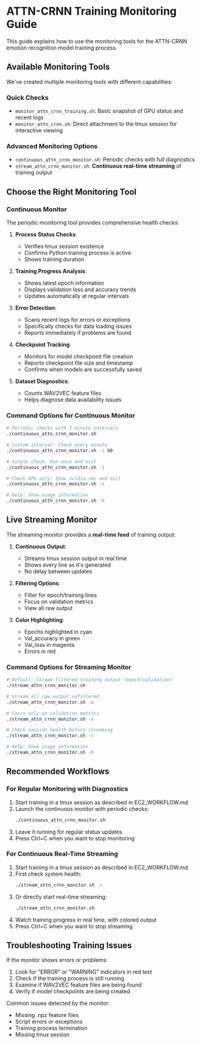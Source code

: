 # ATTN-CRNN Training Monitoring Guide

This guide explains how to use the monitoring tools for the ATTN-CRNN emotion recognition model training process.

## Available Monitoring Tools

We've created multiple monitoring tools with different capabilities:

### Quick Checks

- `monitor_attn_crnn_training.sh`: Basic snapshot of GPU status and recent logs
- `monitor_attn_crnn.sh`: Direct attachment to the tmux session for interactive viewing

### Advanced Monitoring Options

- `continuous_attn_crnn_monitor.sh`: Periodic checks with full diagnostics
- `stream_attn_crnn_monitor.sh`: **Continuous real-time streaming** of training output

## Choose the Right Monitoring Tool

### Continuous Monitor

The periodic monitoring tool provides comprehensive health checks:

1. **Process Status Checks**:
   - Verifies tmux session existence
   - Confirms Python training process is active
   - Shows training duration

2. **Training Progress Analysis**:
   - Shows latest epoch information
   - Displays validation loss and accuracy trends
   - Updates automatically at regular intervals

3. **Error Detection**:
   - Scans recent logs for errors or exceptions
   - Specifically checks for data loading issues
   - Reports immediately if problems are found

4. **Checkpoint Tracking**:
   - Monitors for model checkpoint file creation
   - Reports checkpoint file size and timestamp
   - Confirms when models are successfully saved

5. **Dataset Diagnostics**:
   - Counts WAV2VEC feature files
   - Helps diagnose data availability issues

### Command Options for Continuous Monitor

```bash
# Periodic checks with 3-minute intervals
./continuous_attn_crnn_monitor.sh

# Custom interval: Check every minute
./continuous_attn_crnn_monitor.sh -i 60

# Single check: Run once and exit
./continuous_attn_crnn_monitor.sh -1

# Check GPU only: Show nvidia-smi and exit
./continuous_attn_crnn_monitor.sh -s

# Help: Show usage information
./continuous_attn_crnn_monitor.sh -h
```

## Live Streaming Monitor

The streaming monitor provides a **real-time feed** of training output:

1. **Continuous Output**: 
   - Streams tmux session output in real time
   - Shows every line as it's generated
   - No delay between updates

2. **Filtering Options**:
   - Filter for epoch/training lines
   - Focus on validation metrics
   - View all raw output

3. **Color Highlighting**:
   - Epochs highlighted in cyan
   - Val_accuracy in green
   - Val_loss in magenta
   - Errors in red

### Command Options for Streaming Monitor

```bash
# Default: Stream filtered training output (epoch/validation)
./stream_attn_crnn_monitor.sh

# Stream all raw output unfiltered
./stream_attn_crnn_monitor.sh -a

# Focus only on validation metrics
./stream_attn_crnn_monitor.sh -v

# Check session health before streaming
./stream_attn_crnn_monitor.sh -c

# Help: Show usage information
./stream_attn_crnn_monitor.sh -h
```

## Recommended Workflows

### For Regular Monitoring with Diagnostics

1. Start training in a tmux session as described in EC2_WORKFLOW.md
2. Launch the continuous monitor with periodic checks:
   ```bash
   ./continuous_attn_crnn_monitor.sh
   ```
3. Leave it running for regular status updates
4. Press Ctrl+C when you want to stop monitoring

### For Continuous Real-Time Streaming

1. Start training in a tmux session as described in EC2_WORKFLOW.md
2. First check system health:
   ```bash
   ./stream_attn_crnn_monitor.sh -c
   ```
3. Or directly start real-time streaming:
   ```bash
   ./stream_attn_crnn_monitor.sh
   ```
4. Watch training progress in real time, with colored output
5. Press Ctrl+C when you want to stop streaming

## Troubleshooting Training Issues

If the monitor shows errors or problems:

1. Look for "ERROR" or "WARNING" indicators in red text
2. Check if the training process is still running
3. Examine if WAV2VEC feature files are being found
4. Verify if model checkpoints are being created

Common issues detected by the monitor:
- Missing .npz feature files
- Script errors or exceptions
- Training process termination
- Missing tmux session
